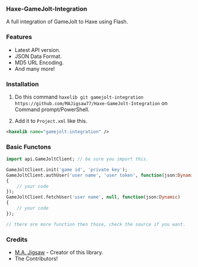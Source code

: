 ### Haxe-GameJolt-Integration

A full integration of GameJolt to Haxe using Flash.

### Features
* Latest API version.
* JSON Data Format.
* MD5 URL Encoding.
* And many more!

### Installation

1. Do this command `haxelib git gamejolt-integration https://github.com/MAJigsaw77/Haxe-GameJolt-Integration` on Command prompt/PowerShell.

2. Add it to `Project.xml` like this.

```xml
<haxelib name="gamejolt-integration" />
```

### Basic Functons

```haxe
import api.GameJoltClient; // be sure you import this.

GameJoltClient.init('game id', 'private key');
GameJoltClient.authUser('user name', 'user token', function(json:Dynamic)
{
	// your code
});
GameJoltClient.fetchUser('user name', null, function(json:Dynamic)
{
	// your code
});

// there are more function then those, check the source if you want.
```

### Credits
* [M.A. Jigsaw](https://github.com/MAJigsaw77) - Creator of this library.
* The Contributors!

